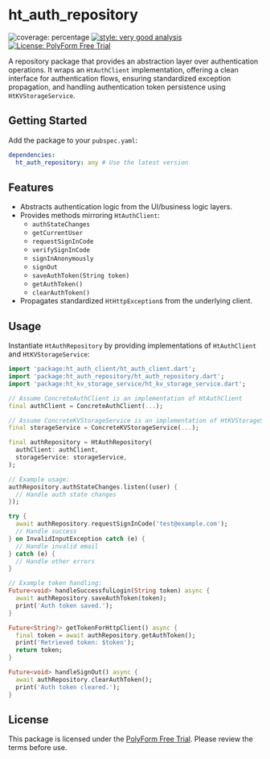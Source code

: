 # ht_auth_repository

![coverage: percentage](https://img.shields.io/badge/coverage-100-green)
[![style: very good analysis](https://img.shields.io/badge/style-very_good_analysis-B22C89.svg)](https://pub.dev/packages/very_good_analysis)
[![License: PolyForm Free Trial](https://img.shields.io/badge/License-PolyForm%20Free%20Trial-blue)](https://polyformproject.org/licenses/free-trial/1.0.0)

A repository package that provides an abstraction layer over authentication operations. It wraps an `HtAuthClient` implementation, offering a clean interface for authentication flows, ensuring standardized exception propagation, and handling authentication token persistence using `HtKVStorageService`.

## Getting Started

Add the package to your `pubspec.yaml`:

```yaml
dependencies:
  ht_auth_repository: any # Use the latest version
```

## Features

-   Abstracts authentication logic from the UI/business logic layers.
-   Provides methods mirroring `HtAuthClient`:
    -   `authStateChanges`
    -   `getCurrentUser`
    -   `requestSignInCode`
    -   `verifySignInCode`
    -   `signInAnonymously`
    -   `signOut`
    -   `saveAuthToken(String token)`
    -   `getAuthToken()`
    -   `clearAuthToken()`
-   Propagates standardized `HtHttpException`s from the underlying client.

## Usage

Instantiate `HtAuthRepository` by providing implementations of `HtAuthClient` and `HtKVStorageService`:

```dart
import 'package:ht_auth_client/ht_auth_client.dart';
import 'package:ht_auth_repository/ht_auth_repository.dart';
import 'package:ht_kv_storage_service/ht_kv_storage_service.dart';

// Assume ConcreteAuthClient is an implementation of HtAuthClient
final authClient = ConcreteAuthClient(...);

// Assume ConcreteKVStorageService is an implementation of HtKVStorageService
final storageService = ConcreteKVStorageService(...);

final authRepository = HtAuthRepository(
  authClient: authClient,
  storageService: storageService,
);

// Example usage:
authRepository.authStateChanges.listen((user) {
  // Handle auth state changes
});

try {
  await authRepository.requestSignInCode('test@example.com');
  // Handle success
} on InvalidInputException catch (e) {
  // Handle invalid email
} catch (e) {
  // Handle other errors
}

// Example token handling:
Future<void> handleSuccessfulLogin(String token) async {
  await authRepository.saveAuthToken(token);
  print('Auth token saved.');
}

Future<String?> getTokenForHttpClient() async {
  final token = await authRepository.getAuthToken();
  print('Retrieved token: $token');
  return token;
}

Future<void> handleSignOut() async {
  await authRepository.clearAuthToken();
  print('Auth token cleared.');
}
```

## License

This package is licensed under the [PolyForm Free Trial](LICENSE). Please review the terms before use.
